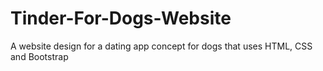 # Tinder-For-Dogs-Website
A website design for a dating app concept for dogs that uses HTML, CSS and Bootstrap
